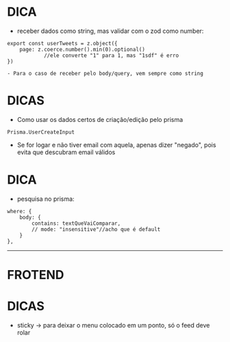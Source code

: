 # DICA
- receber dados como string, mas validar com o zod como number:
```
export const userTweets = z.object({
    page: z.coerce.number().min(0).optional()
            //ele converte "1" para 1, mas "1sdf" é erro
})
```
    - Para o caso de receber pelo body/query, vem sempre como string     


# DICAS
- Como usar os dados certos de criação/edição pelo prisma
```
Prisma.UserCreateInput
```
- Se for logar e não tiver email com aquela, apenas dizer "negado", pois evita que descubram email válidos



# DICA
- pesquisa no prisma:
```
where: {
    body: { 
        contains: textQueVaiComparar,
        // mode: "insensitive"//acho que é default
    }
},
```

-----------------------------





# FROTEND


# DICAS
- sticky -> para deixar o menu colocado em um ponto, só o feed deve rolar